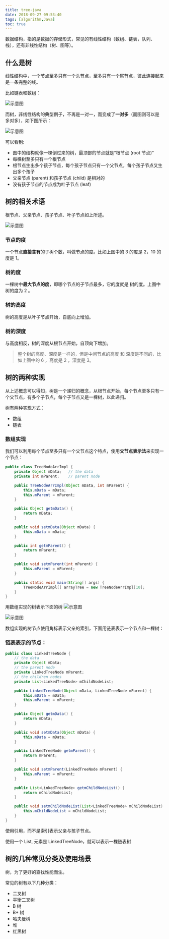 ```yaml
---
title: tree-java
date: 2018-09-27 09:53:40
tags: [algorithm,Java]
toc: true
---
```


数据结构，指的是数据的存储形式，常见的有线性结构（数组、链表，队列、栈），还有非线性结构（树、图等）。

## 什么是树

线性结构中，一个节点至多只有一个头节点，至多只有一个尾节点，彼此连接起来是一条完整的线。

比如链表和数组：

![示意图](/img/tree-java.jpg)

而树，非线性结构的典型例子，不再是一对一，而变成了**一对多**（而图则可以是 多对多），如下图所示：

![示意图](/img/tree-java-2.jpg)

可以看到:


* 图中的结构就像一棵倒过来的树，最顶部的节点就是“根节点 (root 节点)”
* 每棵树至多只有一个根节点
* 根节点生出多个孩子节点，每个孩子节点只有一个父节点，每个孩子节点又生出多个孩子
* 父亲节点 (parent) 和孩子节点 (child) 是相对的
* 没有孩子节点的节点成为叶子节点 (leaf)

## 树的相关术语

根节点、父亲节点、孩子节点、叶子节点如上所述。

![示意图](/img/tree-java-3.jpg)

### 节点的度

一个节点**直接含有**的子树个数，叫做节点的度。比如上图中的 3 的度是 2，10 的度是 1。

### 树的度

一棵树中**最大节点的度**，即哪个节点的子节点最多，它的度就是 树的度。上图中树的度为 2 。

### 树的高度

树的高度是从叶子节点开始，自底向上增加。

### 树的深度

与高度相反，树的深度从根节点开始，自顶向下增加。

> 整个树的高度、深度是一样的，但是中间节点的高度 和 深度是不同的，比如上图中的 6 ，高度是 2 ，深度是 3。

## 树的两种实现

从上述概念可以得知，树是一个递归的概念，从根节点开始，每个节点至多只有一个父节点，有多个子节点，每个子节点又是一棵树，以此递归。

树有两种实现方式：

* 数组
* 链表

### 数组实现

我们可以利用每个节点至多只有一个父节点这个特点，使用**父节点表示法**来实现一个节点：

```Java
public class TreeNodeArrImpl {
    private Object mData;   // the data
    private int mParent;    // parent node

    public TreeNodeArrImpl(Object mData, int mParent) {
        this.mData = mData;
        this.mParent = mParent;
    }

    public Object getmData() {
        return mData;
    }

    public void setmData(Object mData) {
        this.mData = mData;
    }

    public int getmParent() {
        return mParent;
    }

    public void setmParent(int mParent) {
        this.mParent = mParent;
    }

    public static void main(String[] args) {
        TreeNodeArrImpl[] arrayTree = new TreeNodeArrImpl[10];
    }
}
```

用数组实现的树表示下面的树
![示意图](/img/tree-java-4.jpg)

![示意图](/img/tree-java-5.jpg)

数组实现的树节点使用角标表示父亲的索引，下面用链表表示一个节点和一棵树：

### 链表表示的节点：

```Java
public class LinkedTreeNode {
    // the data
    private Object mData;
    // the parent node
    private LinkedTreeNode mParent;
    // the children nodes
    private List<LinkedTreeNode> mChildNodeList;

    public LinkedTreeNode(Object mData, LinkedTreeNode mParent) {
        this.mData = mData;
        this.mParent = mParent;
    }

    public Object getmData() {
        return mData;
    }

    public void setmData(Object mData) {
        this.mData = mData;
    }

    public LinkedTreeNode getmParent() {
        return mParent;
    }

    public void setmParent(LinkedTreeNode mParent) {
        this.mParent = mParent;
    }

    public List<LinkedTreeNode> getmChildNodeList() {
        return mChildNodeList;
    }

    public void setmChildNodeList(List<LinkedTreeNode> mChildNodeList) {
        this.mChildNodeList = mChildNodeList;
    }
}
```
使用引用，而不是索引表示父亲与孩子节点。

使用一个 List, 元素是 LinkedTreeNode，就可以表示一棵链表树

## 树的几种常见分类及使用场景

树，为了更好的查找性能而生。

常见的树有以下几种分类：

* 二叉树
* 平衡二叉树
* B 树
* B+ 树
* 哈夫曼树
* 堆
* 红黑树
